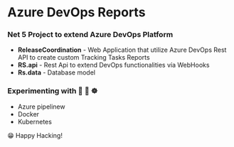 # Azure DevOps Reports

### Net 5 Project to extend Azure DevOps Platform

* **ReleaseCoordination** - Web Application that utilize Azure DevOps Rest API to create custom Tracking Tasks Reports
* **RS.api** - Rest Api to extend DevOps functionalities vía WebHooks
* **Rs.data** - Database model

### Experimenting with :rocket: :whale: :wheel_of_dharma:
* Azure pipelinew 
* Docker
* Kubernetes 

:grin: Happy Hacking!
